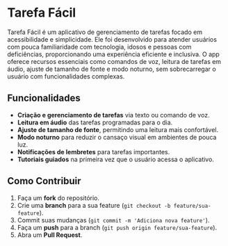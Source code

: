 # Tarefa Fácil

Tarefa Fácil é um aplicativo de gerenciamento de tarefas focado em acessibilidade e simplicidade. Ele foi desenvolvido para atender usuários com pouca familiaridade com tecnologia, idosos e pessoas com deficiências, proporcionando uma experiência eficiente e inclusiva. O app oferece recursos essenciais como comandos de voz, leitura de tarefas em áudio, ajuste de tamanho de fonte e modo noturno, sem sobrecarregar o usuário com funcionalidades complexas.

## Funcionalidades

- **Criação e gerenciamento de tarefas** via texto ou comando de voz.
- **Leitura em áudio** das tarefas programadas para o dia.
- **Ajuste de tamanho de fonte**, permitindo uma leitura mais confortável.
- **Modo noturno** para reduzir o cansaço visual em ambientes de pouca luz.
- **Notificações de lembretes** para tarefas importantes.
- **Tutoriais guiados** na primeira vez que o usuário acessa o aplicativo.

## Como Contribuir

1. Faça um **fork** do repositório.
2. Crie uma **branch** para a sua feature (`git checkout -b feature/sua-feature`).
3. Commit suas mudanças (`git commit -m 'Adiciona nova feature'`).
4. Faça um **push** para a branch (`git push origin feature/sua-feature`).
5. Abra um **Pull Request**.


